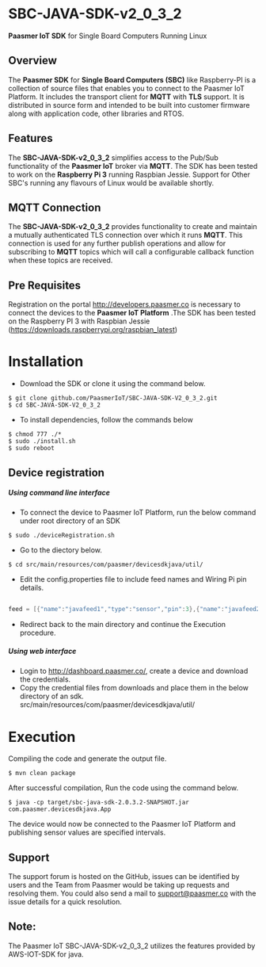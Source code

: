 # SBC-JAVA-SDK-v2_0_3_2
**Paasmer IoT SDK** for Single Board Computers Running Linux

## Overview

The **Paasmer SDK** for **Single Board Computers (SBC)** like Raspberry-PI is a collection of source files that enables you to connect to the Paasmer IoT Platform. It includes the transport client for **MQTT** with **TLS** support.  It is distributed in source form and intended to be built into customer firmware along with application code, other libraries and RTOS.

## Features

The **SBC-JAVA-SDK-v2_0_3_2** simplifies access to the Pub/Sub functionality of the **Paasmer IoT** broker via **MQTT**. The SDK has been tested to work on the **Raspberry Pi 3** running Raspbian Jessie. Support for Other SBC's running any flavours of Linux would be available shortly.

## MQTT Connection

The **SBC-JAVA-SDK-v2_0_3_2** provides functionality to create and maintain a mutually authenticated TLS connection over which it runs **MQTT**. This connection is used for any further publish operations and allow for subscribing to **MQTT** topics which will call a configurable callback function when these topics are received.

## Pre Requisites

Registration on the portal http://developers.paasmer.co is necessary to connect the devices to the **Paasmer IoT Platform** .The SDK has been tested on the Raspberry PI 3 with Raspbian Jessie (https://downloads.raspberrypi.org/raspbian_latest)

# Installation

* Download the SDK or clone it using the command below.

```
$ git clone github.com/PaasmerIoT/SBC-JAVA-SDK-V2_0_3_2.git
$ cd SBC-JAVA-SDK-V2_0_3_2
```

* To install dependencies, follow the commands below

```
$ chmod 777 ./*
$ sudo ./install.sh
$ sudo reboot
```
## Device registration

##### Using command line interface
* To connect the device to Paasmer IoT Platform, run the below command under root directory of an SDK

```
$ sudo ./deviceRegistration.sh
```


* Go to the diectory below.
```
$ cd src/main/resources/com/paasmer/devicesdkjava/util/
```

* Edit the config.properties file to include feed names and Wiring Pi pin details.
```java

feed = [{"name":"javafeed1","type":"sensor","pin":3},{"name":"javafeed2","type":"actuator","pin":5}]

```
* Redirect back to the main directory and continue the Execution procedure.
##### Using web interface
* Login to http://dashboard.paasmer.co/, create a device and download the credentials. 
* Copy the credential files from downloads and place them in the below directory of an sdk. 
src/main/resources/com/paasmer/devicesdkjava/util/

# Execution
 Compiling the code and generate the output file. 
```
$ mvn clean package
```

 After successful compilation, Run the code using the command below.
```
$ java -cp target/sbc-java-sdk-2.0.3.2-SNAPSHOT.jar com.paasmer.devicesdkjava.App
```
The device would now be connected to the Paasmer IoT Platform and publishing sensor values are specified intervals.

## Support
The support forum is hosted on the GitHub, issues can be identified by users and the Team from Paasmer would be taking up requests and resolving them. You could also send a mail to support@paasmer.co with the issue details for a quick resolution.

## Note:

The Paasmer IoT SBC-JAVA-SDK-v2_0_3_2 utilizes the features provided by AWS-IOT-SDK for java.
